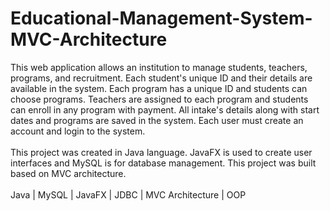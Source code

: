 # Educational-Management-System-MVC-Architecture
This web application allows an institution to manage students, teachers, programs, and recruitment. Each student's unique ID and their details are available in the system. Each program has a unique ID and students can choose programs. Teachers are assigned to each program and students can enroll in any program with payment. All intake's details along with start dates and programs are saved in the system. Each user must create an account and login to the system.<br><br>
This project was created in Java language. JavaFX is used to create user interfaces and MySQL is for database management. This project was built based on MVC architecture.<br><br>
Java | MySQL | JavaFX | JDBC | MVC Architecture | OOP
